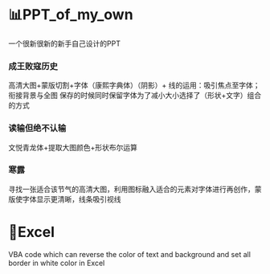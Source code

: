# 📊PPT_of_my_own
一个很新很新的新手自己设计的PPT
### 成王败寇历史
高清大图+蒙版切割+字体（康熙字典体）（阴影）+
线的运用：吸引焦点至字体；衔接背景与全图
保存的时候同时保留字体为了减小大小选择了（形状+文字）组合的方式
### 读输但绝不认输
文悦青龙体+提取大图颜色+形状布尔运算
### 寒露
寻找一张适合该节气的高清大图，利用图标融入适合的元素对字体进行再创作，蒙版使字体显示更清晰，线条吸引视线

# 📗Excel
VBA code which can reverse the color of text and background and set all border in white color in Excel
